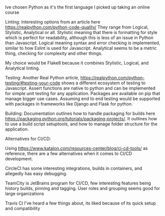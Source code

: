 Ive chosen Python as it's the first language I picked up taking an online course
 
 
Linting:
Interesting options from an article here https://realpython.com/python-code-quality/
They range from Logical, Stylistic, Analytical or all. Stylistic meaning that there is formatting for style which is perfect for readability, although this is less of an issue in Python than Javascript. Logical meaning syntax and error checking is implemented, similar to how Eslint is used for Javascript. Analytical seems to be a metric thing, checking for complexity and other things.
 
My choice would be Flake8 because it combines Stylistic, Logical, and Analytical linting.
 
Testing:
Another Real Python article, https://realpython.com/python-testing/#testing-your-code shows a different ecosystem of testing to Javascript. Assert functions are native to python and can be implemented for simple unit testing for any application. Packages are available on pip that manage bigger use cases. Assuming end to end testing would be supported with packages in frameworks like Django and Flask for python.
 
Building:
Documentation outlines how to handle packaging for builds here https://packaging.python.org/tutorials/packaging-projects/. It outlines how to use a build script setuptools, and how to manage folder structure for the application. 
 
 
Alternatives for CI/CD:
 
Using https://www.katalon.com/resources-center/blog/ci-cd-tools/ as reference, there are a few alternatives when it comes to CI/CD development.
 
CircleCI has some interesting integrations, builds in containers, and allegedly has easy debugging.
 
TeamCity is JetBrains program for CI/CD, few interesting features being history builds, pinning and tagging. User roles and grouping seems good for large organizations
 
Travis CI I've heard a few things about, its liked because of its quick setup and compatibility